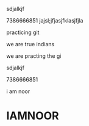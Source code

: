 sdjalkjf



7386666851
jajsl;jfjasjfklasjfjla

practicing git 



we are true indians

we are practing the gi



sdjalkjf



7386666851




i am noor 


# IAMNOOR
